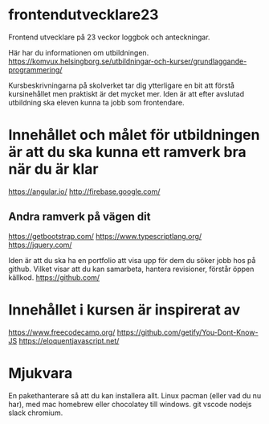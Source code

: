 # frontendutvecklare23
Frontend utvecklare på 23 veckor loggbok och anteckningar.

Här har du informationen om utbildningen.
https://komvux.helsingborg.se/utbildningar-och-kurser/grundlaggande-programmering/

Kursbeskrivningarna på skolverket tar dig ytterligare en bit att förstå kursinehållet men praktiskt är det mycket mer.
Iden är att efter avslutad utbildning ska eleven kunna ta jobb som frontendare.

# Innehållet och målet för utbildningen är att du ska kunna ett ramverk bra när du är klar
https://angular.io/
http://firebase.google.com/

## Andra ramverk på vägen dit
https://getbootstrap.com/
https://www.typescriptlang.org/
https://jquery.com/

Iden är att du ska ha en portfolio att visa upp för dem du söker jobb hos på github. Vilket visar att du kan samarbeta, hantera revisioner, förstår öppen källkod.
https://github.com/

# Innehållet i kursen är inspirerat av
https://www.freecodecamp.org/
https://github.com/getify/You-Dont-Know-JS
https://eloquentjavascript.net/

# Mjukvara
En pakethanterare så att du kan installera allt. Linux pacman (eller vad du nu har), med mac homebrew eller chocolatey till windows.
git vscode nodejs slack chromium.
